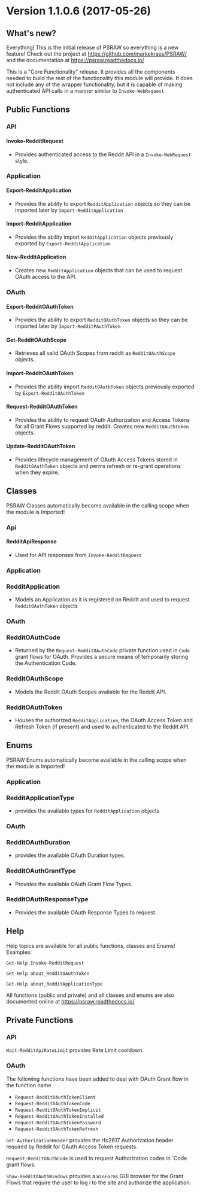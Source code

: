 # Version 1.1.0.6 (2017-05-26)
## What's new?

Everything! This is the initial release of PSRAW so everything is a new feature! Check out the project at https://github.com/markekraus/PSRAW/ and the documentation at https://psraw.readthedocs.io/

This is a "Core Functionality" release. It provides all the components needed to build the rest of the functionality this module will provide. It does not include any of the wrapper functionality, but it is capable of making authenticated API calls in a manner similar to `Invoke-WebRequest`

## Public Functions

### API

#### Invoke-RedditRequest
* Provides authenticated access to the Reddit API in a `Invoke-WebRequest` style.

### Application

#### Export-RedditApplication
* Provides the ability to export `RedditApplication` objects so they can be imported later by `Import-RedditApplication`

#### Import-RedditApplication
* Provides the ability import `RedditApplication` objects previously exported by `Export-RedditApplication`

#### New-RedditApplication
* Creates new `RedditApplication` objects that can be used to request OAuth access to the API.

### OAuth

#### Export-RedditOAuthToken
* Provides the ability to export `RedditOAuthToken` objects so they can be imported later by `Import-RedditPAuthToken`

#### Get-RedditOAuthScope
* Retrieves all valid OAuth Scopes from reddit as `RedditOAuthScope` objects.

#### Import-RedditOAuthToken
* Provides the ability import `RedditOAuthToken` objects previously exported by `Export-RedditOAuthToken`

#### Request-RedditOAuthToken
* Provides the ability to request OAuth Authorization and Access Tokens for all Grant Flows supported by reddit. Creates new `RedditOAuthToken` objects.

#### Update-RedditOAuthToken
* Provides lifecycle management of OAuth Access Tokens stored in `RedditOAuthToken` objects and perms refresh or re-grant operations when they expire.

## Classes

PSRAW Classes automatically become available in the calling scope when the module is Imported!

### Api

#### RedditApiResponse
* Used for API responses from `Invoke-RedditRequest`

### Application

### RedditApplication
* Models an Application as it is registered on Reddit and used to request `RedditOAuthToken` objects

### OAuth

### RedditOAuthCode
* Returned by the `Request-RedditOAuthCode` private function used in `Code` grant flows for OAuth. Provides a secure means of temporarily storing the Authentication Code.

### RedditOAuthScope
* Models the Reddit OAuth Scopes available for the Reddit API.

### RedditOAuthToken
* Houses the authorized `RedditApplication`, the OAuth Access Token and Refresh Token (if present) and used to authenticated to the Reddit API.

## Enums

PSRAW Enums automatically become available in the calling scope when the module is Imported!

### Application

### RedditApplicationType
* provides the available types for `RedditApplication` objects

### OAuth

### RedditOAuthDuration
* provides the available OAuth Duration types.

### RedditOAuthGrantType
* Provides the available OAuth Grant Flow Types.

### RedditOAuthResponseType
* Provides the available OAuth Response Types to request.

## Help

Help topics are available for all public functions, classes and Enums! Examples:

`Get-Help Invoke-RedditRequest`

`Get-Help about_RedditOAuthToken`

`Get-Help about_RedditApplicationType`

All functions (public and private) and all classes and enums are also documented online at https://psraw.readthedocs.io/

## Private Functions

### API

`Wait-RedditApiRateLimit` provides Rate Limit cooldown.

### OAuth

The following functions have been added to deal with OAuth Grant flow in the function name

* `Request-RedditOAuthTokenClient`
* `Request-RedditOAuthTokenCode`
* `Request-RedditOAuthTokenImplicit`
* `Request-RedditOAuthTokenInstalled`
* `Request-RedditOAuthTokenPassword`
* `Request-RedditOAuthTokenRefresh`

`Get-AuthorizationHeader` provides the rfc2617 Authorization header required by Reddit for OAuth Access Token requests.

`Request-RedditOAuthCode` is used to request Authorization codes in `Code grant flows.

`Show-RedditOAuthWindows` provides a `WinForms` GUI browser for the Grant Flows that require the user to log i to the site and authorize the application.
